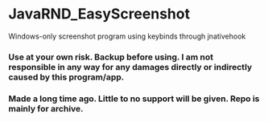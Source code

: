 # JavaRND_EasyScreenshot

Windows-only screenshot program using keybinds through jnativehook

### Use at your own risk. Backup before using. I am not responsible in any way for any damages directly or indirectly caused by this program/app.
### Made a long time ago. Little to no support will be given. Repo is mainly for archive.
